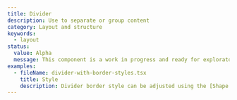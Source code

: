 ```yaml
---
title: Divider
description: Use to separate or group content
category: Layout and structure
keywords:
  - layout
status:
  value: Alpha
  message: This component is a work in progress and ready for exploratory usage, with breaking changes expected in minor version updates. Please use with caution. Learn more about our [Component lifecycle](/getting-started/components-lifecycle).
examples:
  - fileName: divider-with-border-styles.tsx
    title: Style
    description: Divider border style can be adjusted using the [Shape tokens](https://polaris.shopify.com/tokens/shape).
---
```

